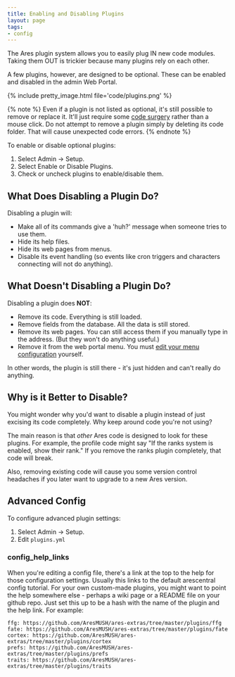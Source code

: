 ```yaml
---
title: Enabling and Disabling Plugins
layout: page
tags:
- config
---
```


The Ares plugin system allows you to easily plug IN new code modules.  Taking them OUT is trickier because many plugins rely on each other.

A few plugins, however, are designed to be optional.  These can be enabled and disabled in the admin Web Portal.

{% include pretty_image.html file='code/plugins.png' %}

{% note %} 
Even if a plugin is not listed as optional, it's still possible to remove or replace it.  It'll just require some [code surgery](/tutorials/code/plugins.html) rather than a mouse click.  Do not attempt to remove a plugin simply by deleting its code folder.  That will cause unexpected code errors.
{% endnote %}

To enable or disable optional plugins:

1. Select Admin -> Setup. 
2. Select Enable or Disable Plugins.
2. Check or uncheck plugins to enable/disable them.

## What Does Disabling a Plugin Do?

Disabling a plugin will: 

* Make all of its commands give a 'huh?' message when someone tries to use them.
* Hide its help files.
* Hide its web pages from menus.
* Disable its event handling (so events like cron triggers and characters connecting will not do anything).

## What **Doesn't** Disabling a Plugin Do?

Disabling a plugin does **NOT**:

* Remove its code.  Everything is still loaded.
* Remove fields from the database.  All the data is still stored.
* Remove its web pages.  You can still access them if you manually type in the address.  (But they won't do anything useful.)
* Remove it from the web portal menu.  You must [edit your menu configuration](/tutorials/config/website.html#changing-the-navbar) yourself.

In other words, the plugin is still there - it's just hidden and can't really do anything.

## Why is it Better to Disable?

You might wonder why you'd want to disable a plugin instead of just excising its code completely.  Why keep around code you're not using?

The main reason is that *other* Ares code is designed to look for these plugins.  For example, the profile code might say "If the ranks system is enabled, show their rank."  If you remove the ranks plugin completely, that code will break.

Also, removing existing code will cause you some version control headaches if you later want to upgrade to a new Ares version.

## Advanced Config

To configure advanced plugin settings:

1. Select Admin -> Setup.
2. Edit `plugins.yml`

### config_help_links

When you're editing a config file, there's a link at the top to the help for those configuration settings.  Usually this links to the default arescentral config tutorial.  For your own custom-made plugins, you might want to point the help somewhere else - perhaps a wiki page or a README file on your github repo.  Just set this up to be a hash with the name of the plugin and the help link.  For example:

    ffg: https://github.com/AresMUSH/ares-extras/tree/master/plugins/ffg
    fate: https://github.com/AresMUSH/ares-extras/tree/master/plugins/fate
    cortex: https://github.com/AresMUSH/ares-extras/tree/master/plugins/cortex
    prefs: https://github.com/AresMUSH/ares-extras/tree/master/plugins/prefs
    traits: https://github.com/AresMUSH/ares-extras/tree/master/plugins/traits